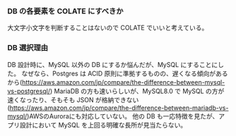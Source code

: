 ### DB の各要素を COLATE にすべきか

大文字小文字を判断することはないので COLATE でいいと考えている。

### DB 選択理由

DB 設計時に、MySQL 以外の DB にするか悩んだが、MySQL にすることにした。
なぜなら、Postgres は ACID 原則に準拠するものの、遅くなる傾向があるから(https://aws.amazon.com/jp/compare/the-difference-between-mysql-vs-postgresql/)
MariaDB の方も速いらしいが、MySQL8.0 で MySQL の方が速くなったり、そもそも JSON が格納できない(https://aws.amazon.com/jp/compare/the-difference-between-mariadb-vs-mysql/)AWSのAuroraにも対応していない。
他の DB も一応特徴を見たが、アプリ設計において MySQL を上回る明確な長所が見当たらない。
